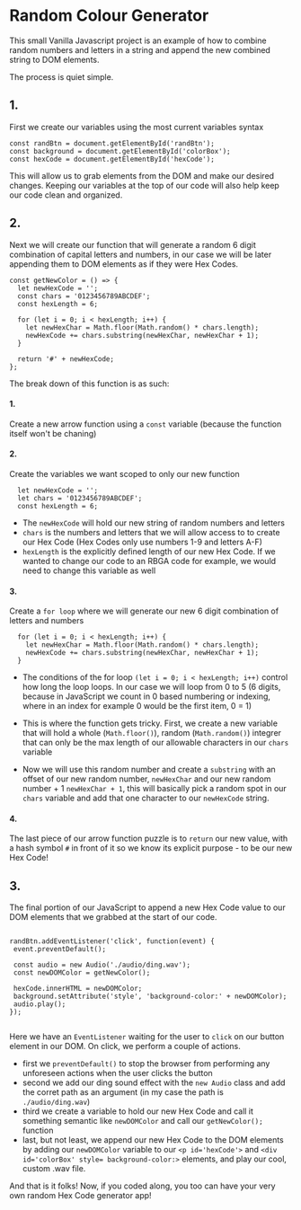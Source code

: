 # Random Colour Generator

This small Vanilla Javascript project is an example of how to combine random numbers and letters in a string and append the new combined string to DOM elements.

The process is quiet simple.

## 1.

First we create our variables using the most current variables syntax

```
const randBtn = document.getElementById('randBtn');
const background = document.getElementById('colorBox');
const hexCode = document.getElementById('hexCode');
```

This will allow us to grab elements from the DOM and make our desired changes. Keeping our variables at the top of our code will also help keep our code clean and organized.

## 2.

Next we will create our function that will generate a random 6 digit combination of capital letters and numbers, in our case we will be later appending them to DOM elements as if they were Hex Codes.

```
const getNewColor = () => {
  let newHexCode = '';
  const chars = '0123456789ABCDEF';
  const hexLength = 6;

  for (let i = 0; i < hexLength; i++) {
    let newHexChar = Math.floor(Math.random() * chars.length);
    newHexCode += chars.substring(newHexChar, newHexChar + 1);
  }

  return '#' + newHexCode;
};
```

The break down of this function is as such: <br>

#### 1.

Create a new arrow function using a `const` variable (because the function itself won't be chaning)

#### 2.

Create the variables we want scoped to only our new function

```
  let newHexCode = '';
  let chars = '0123456789ABCDEF';
  const hexLength = 6;
```

- The `newHexCode` will hold our new string of random numbers and letters
- `chars` is the numbers and letters that we will allow access to to create our Hex Code (Hex Codes only use numbers 1-9 and letters A-F)
- `hexLength` is the explicitly defined length of our new Hex Code. If we wanted to change our code to an RBGA code for example, we would need to change this variable as well

#### 3.

Create a `for loop` where we will generate our new 6 digit combination of letters and numbers

```
  for (let i = 0; i < hexLength; i++) {
    let newHexChar = Math.floor(Math.random() * chars.length);
    newHexCode += chars.substring(newHexChar, newHexChar + 1);
  }
```

- The conditions of the for loop `(let i = 0; i < hexLength; i++)` control how long the loop loops. In our case we will loop from 0 to 5 (6 digits, because in JavaScript we count in 0 based numbering or indexing, where in an index for example 0 would be the first item, 0 = 1)

- This is where the function gets tricky. First, we create a new variable that will hold a whole (`Math.floor()`), random (`Math.random()`) integrer that can only be the max length of our allowable characters in our `chars` variable
- Now we will use this random number and create a `substring` with an offset of our new random number, `newHexChar` and our new random number + 1 `newHexChar + 1`, this will basically pick a random spot in our `chars` variable and add that one character to our `newHexCode` string.

#### 4.

The last piece of our arrow function puzzle is to `return` our new value, with a hash symbol `#` in front of it so we know its explicit purpose - to be our new Hex Code!

## 3.

The final portion of our JavaScript to append a new Hex Code value to our DOM elements that we grabbed at the start of our code.

```

randBtn.addEventListener('click', function(event) {
 event.preventDefault();

 const audio = new Audio('./audio/ding.wav');
 const newDOMColor = getNewColor();

 hexCode.innerHTML = newDOMColor;
 background.setAttribute('style', 'background-color:' + newDOMColor);
 audio.play();
});


```

Here we have an `EventListener` waiting for the user to `click` on our button element in our DOM. On click, we perform a couple of actions.

- first we `preventDefault()` to stop the browser from performing any unforeseen actions when the user clicks the button
- second we add our ding sound effect with the `new Audio` class and add the corret path as an argument (in my case the path is `./audio/ding.wav`)
- third we create a variable to hold our new Hex Code and call it something semantic like `newDOMColor` and call our `getNewColor();` function
- last, but not least, we append our new Hex Code to the DOM elements by adding our `newDOMColor` variable to our `<p id='hexCode'>` and `<div id='colorBox' style= background-color:>` elements, and play our cool, custom .wav file.

And that is it folks! Now, if you coded along, you too can have your very own random Hex Code generator app!
